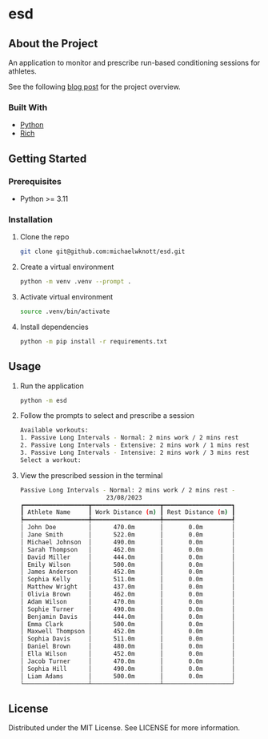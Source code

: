 # esd

## About the Project

An application to monitor and prescribe run-based conditioning sessions for athletes.

See the following [blog post](https://michaelwknott.github.io/monitoring-and-prescribing-individualised-conditioning-sessions-part-1.html) for the project overview.

### Built With

+ [Python](https://www.python.org/)
+ [Rich](https://rich.readthedocs.io/en/stable/introduction.html)

## Getting Started

### Prerequisites

- Python >= 3.11

### Installation

1. Clone the repo
   ```bash
   git clone git@github.com:michaelwknott/esd.git
   ```
2. Create a virtual environment
   ```bash
   python -m venv .venv --prompt .
   ```
3. Activate virtual environment
    ```bash
    source .venv/bin/activate
    ```
4. Install dependencies
    ```bash
    python -m pip install -r requirements.txt
    ```

## Usage

1. Run the application
    ```bash
    python -m esd
    ```
2. Follow the prompts to select and prescribe a session
    ```bash
    Available workouts:
    1. Passive Long Intervals - Normal: 2 mins work / 2 mins rest
    2. Passive Long Intervals - Extensive: 2 mins work / 1 mins rest
    3. Passive Long Intervals - Intensive: 2 mins work / 3 mins rest
    Select a workout:
    ```
3. View the prescribed session in the terminal
    ```bash
    Passive Long Intervals - Normal: 2 mins work / 2 mins rest -
                            23/08/2023
    ┏━━━━━━━━━━━━━━━━━━┳━━━━━━━━━━━━━━━━━━━┳━━━━━━━━━━━━━━━━━━━┓
    ┃ Athlete Name     ┃ Work Distance (m) ┃ Rest Distance (m) ┃
    ┡━━━━━━━━━━━━━━━━━━╇━━━━━━━━━━━━━━━━━━━╇━━━━━━━━━━━━━━━━━━━┩
    │ John Doe         │      470.0m       │       0.0m        │
    │ Jane Smith       │      522.0m       │       0.0m        │
    │ Michael Johnson  │      490.0m       │       0.0m        │
    │ Sarah Thompson   │      462.0m       │       0.0m        │
    │ David Miller     │      444.0m       │       0.0m        │
    │ Emily Wilson     │      500.0m       │       0.0m        │
    │ James Anderson   │      452.0m       │       0.0m        │
    │ Sophia Kelly     │      511.0m       │       0.0m        │
    │ Matthew Wright   │      437.0m       │       0.0m        │
    │ Olivia Brown     │      462.0m       │       0.0m        │
    │ Adam Wilson      │      470.0m       │       0.0m        │
    │ Sophie Turner    │      490.0m       │       0.0m        │
    │ Benjamin Davis   │      444.0m       │       0.0m        │
    │ Emma Clark       │      500.0m       │       0.0m        │
    │ Maxwell Thompson │      452.0m       │       0.0m        │
    │ Sophia Davis     │      511.0m       │       0.0m        │
    │ Daniel Brown     │      480.0m       │       0.0m        │
    │ Ella Wilson      │      452.0m       │       0.0m        │
    │ Jacob Turner     │      470.0m       │       0.0m        │
    │ Sophia Hill      │      490.0m       │       0.0m        │
    │ Liam Adams       │      500.0m       │       0.0m        │
    └──────────────────┴───────────────────┴───────────────────┘
    ```

## License

Distributed under the MIT License. See LICENSE for more information.
